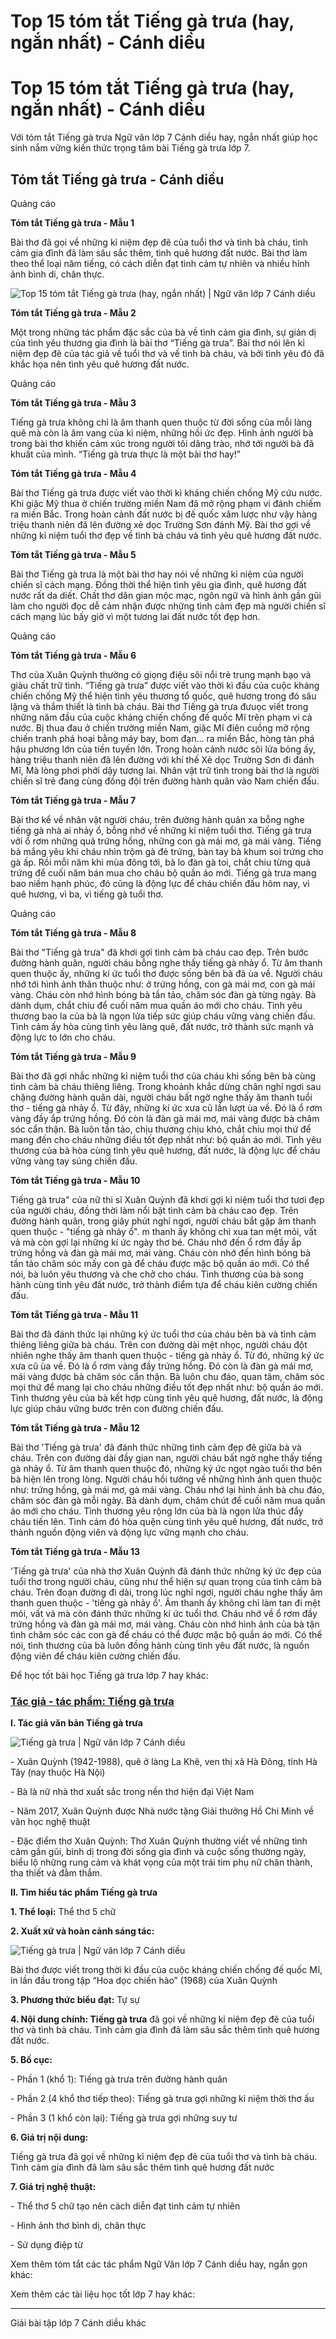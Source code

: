 # Top 15 tóm tắt Tiếng gà trưa (hay, ngắn nhất) - Cánh diều

# Top 15 tóm tắt Tiếng gà trưa (hay, ngắn nhất) - Cánh diều

Với tóm tắt Tiếng gà trưa Ngữ văn lớp 7 Cánh diều hay, ngắn nhất giúp học sinh nắm vững kiến thức trọng tâm bài Tiếng gà trưa lớp 7.

## Tóm tắt Tiếng gà trưa - Cánh diều

Quảng cáo

**Tóm tắt Tiếng gà trưa - Mẫu 1**

Bài thơ đã gọi về những kỉ niệm đẹp đẽ của tuổi thơ và tình bà cháu, tình cảm gia đình đã làm sâu sắc thêm, tình quê hương đất nước. Bài thơ làm theo thể loại năm tiếng, có cách diễn đạt tình cảm tự nhiên và nhiều hỉnh ảnh bình di, chân thực.

![Top 15 tóm tắt Tiếng gà trưa \(hay, ngắn nhất\) | Ngữ văn lớp 7 Cánh diều](https://vietjack.com/soan-van-lop-7-cd/images/tom-tat-tieng-ga-trua.PNG)

**Tóm tắt Tiếng gà trưa - Mẫu 2**

Một trong những tác phẩm đặc sắc của bà về tình cảm gia đình, sự giản dị của tình yêu thương gia đình là bài thơ “Tiếng gà trưa”. Bài thơ nói lên kỉ niệm đẹp đẽ của tác giả về tuổi thơ và về tình bà cháu, và bởi tình yêu đó đã khắc họa nên tình yêu quê hương đất nước.

Quảng cáo

**Tóm tắt Tiếng gà trưa - Mẫu 3**

Tiếng gà trưa không chỉ là âm thanh quen thuộc từ đời sống của mỗi làng quê mà còn là âm vang của kỉ niệm, những hồi ức đẹp. Hình ảnh người bà trong bài thơ khiến cảm xúc trong người tôi dâng trào, nhớ tới người bà đã khuất của mình. “Tiếng gà trưa thực là một bài thơ hay!”

**Tóm tắt Tiếng gà trưa - Mẫu 4**

Bài thơ Tiếng gà trưa được viết vào thời kì kháng chiến chống Mỹ cứu nước. Khi giặc Mỹ thua ở chiến trường miền Nam đã mở rộng phạm vi đánh chiếm ra miền Bắc. Trong hoàn cảnh đất nước bị đế quốc xâm lược như vậy hàng triệu thanh niên đã lên đường xẻ dọc Trường Sơn đánh Mỹ. Bài thơ gợi về những kỉ niệm tuổi thơ đẹp về tình bà cháu và tình yêu quê hương đất nước.

**Tóm tắt Tiếng gà trưa - Mẫu 5**

Bài thơ Tiếng gà trưa là một bài thơ hay nói về những kỉ niệm của người chiến sĩ cách mạng. Đồng thời thể hiện tình yêu gia đình, quê hương đất nước rất da diết. Chất thơ dân gian mộc mạc, ngôn ngữ và hình ảnh gần gũi làm cho người đọc dễ cảm nhận được những tình cảm đẹp mà người chiến sĩ cách mạng lúc bấy giờ vì một tương lai đất nước tốt đẹp hơn.

Quảng cáo

**Tóm tắt Tiếng gà trưa - Mẫu 6**

Thơ của Xuân Quỳnh thường có giọng điệu sôi nổi trẻ trung mạnh bạo và giàu chất trữ tình. “Tiếng gà trưa” được viết vào thời kì đầu của cuộc kháng chiến chống Mỹ thể hiện tình yêu thương tổ quốc, quê hương trong đó sâu lặng và thắm thiết là tình bà cháu. Bài thơ Tiếng gà trưa đưuọc viết trong những năm đầu của cuộc kháng chiến chống đế quốc Mĩ trên phạm vi cả nước. Bị thua đau ở chiến trường miền Nam, giặc Mĩ điên cuồng mở rộng chiến tranh phá hoại bằng máy bay, bom đạn... ra miền Bắc, hòng tàn phá hậu phương lớn của tiền tuyến lớn. Trong hoàn cảnh nước sôi lửa bỏng ấy, hàng triệu thanh niên đã lên đường với khí thế Xẻ dọc Trường Sơn đi đánh Mĩ, Mà lòng phơi phới dậy tương lai. Nhân vật trữ tình trong bài thơ là người chiến sĩ trẻ đang cùng đồng đội trên đường hành quân vào Nam chiến đấu.

**Tóm tắt Tiếng gà trưa - Mẫu 7**

Bài thơ kể về nhân vật người cháu, trên đường hành quân xa bỗng nghe tiếng gà nhà ai nhảy ổ, bỗng nhớ về những kỉ niệm tuổi thơ. Tiếng gà trưa với ổ rơm những quả trứng hồng, những con gà mái mơ, gà mái vàng. Tiếng bà mắng yêu khi cháu nhìn trộm gà đẻ trứng, bàn tay bà khum soi trứng cho gà ấp. Rồi mỗi năm khi mùa đông tới, bà lo đàn gà toi, chắt chiu từng quả trứng để cuối năm bán mua cho cháu bộ quần áo mới. Tiếng gà trưa mang bao niềm hạnh phúc, đó cũng là động lực để cháu chiến đấu hôm nay, vì quê hương, vì ba, vì tiếng gà tuổi thơ.

Quảng cáo

**Tóm tắt Tiếng gà trưa - Mẫu 8**

Bài thơ "Tiếng gà trưa" đã khơi gợi tình cảm bà cháu cao đẹp. Trên bước đường hành quân, người cháu bỗng nghe thấy tiếng gà nhảy ổ. Từ âm thanh quen thuộc ấy, những kí ức tuổi thơ được sống bên bà đã ùa về. Người cháu nhớ tới hình ảnh thân thuộc như: ở trứng hồng, con gà mái mơ, con gà mái vàng. Cháu còn nhớ hình bóng bà tần tảo, chăm sóc đàn gà từng ngày. Bà dành dụm, chắt chiu để cuối năm mua quần áo mới cho cháu. Tình yêu thương bao la của bà là ngọn lửa tiếp sức giúp cháu vững vàng chiến đấu. Tình cảm ấy hòa cùng tình yêu làng quê, đất nước, trở thành sức mạnh và động lực to lớn cho cháu.

**Tóm tắt Tiếng gà trưa - Mẫu 9**

Bài thơ đã gợi nhắc những kỉ niệm tuổi thơ của cháu khi sống bên bà cùng tình cảm bà cháu thiêng liêng. Trong khoảnh khắc dừng chân nghỉ ngơi sau chặng đường hành quân dài, người cháu bất ngờ nghe thấy âm thanh tuổi thơ - tiếng gà nhảy ổ. Từ đây, những kí ức xưa cũ lần lượt ùa về. Đó là ổ rơm vàng đầy ắp trứng hồng. Đó còn là đàn gà mái mơ, mái vàng được bà chăm sóc cẩn thận. Bà luôn tần tảo, chịu thương chịu khó, chắt chiu mọi thứ để mang đến cho cháu những điều tốt đẹp nhất như: bộ quần áo mới. Tình yêu thương của bà hòa cùng tình yêu quê hương, đất nước, là động lực để cháu vững vàng tay súng chiến đấu.

**Tóm tắt Tiếng gà trưa - Mẫu 10**

Tiếng gà trưa" của nữ thi sĩ Xuân Quỳnh đã khơi gợi kỉ niệm tuổi thơ tươi đẹp của người cháu, đồng thời làm nổi bật tình cảm bà cháu cao đẹp. Trên đường hành quân, trong giây phút nghỉ ngơi, người cháu bắt gặp âm thanh quen thuộc - "tiếng gà nhảy ổ". m thanh ấy không chỉ xua tan mệt mỏi, vất vả mà còn gợi lại những kí ức ngày thơ bé. Cháu nhớ đến ổ rơm đầy ắp trứng hồng và đàn gà mái mơ, mái vàng. Cháu còn nhớ đến hình bóng bà tần tảo chăm sóc mấy con gà để cháu được mặc bộ quần áo mới. Có thể nói, bà luôn yêu thương và che chở cho cháu. Tình thương của bà song hành cùng tình yêu đất nước, trở thành điểm tựa để cháu kiên cường chiến đấu.

**Tóm tắt Tiếng gà trưa - Mẫu 11**

Bài thơ đã đánh thức lại những ký ức tuổi thơ của cháu bên bà và tình cảm thiêng liêng giữa bà cháu. Trên con đường dài mệt nhọc, người cháu đột nhiên nghe thấy âm thanh quen thuộc - tiếng gà nhảy ổ. Từ đó, những ký ức xưa cũ ùa về. Đó là ổ rơm vàng đầy trứng hồng. Đó còn là đàn gà mái mơ, mái vàng được bà chăm sóc cẩn thận. Bà luôn chu đáo, quan tâm, chăm sóc mọi thứ để mang lại cho cháu những điều tốt đẹp nhất như: bộ quần áo mới. Tình thương yêu của bà kết hợp cùng tình yêu quê hương, đất nước, là động lực giúp cháu vững bước trên con đường chiến đấu.

**Tóm tắt Tiếng gà trưa - Mẫu 12**

Bài thơ 'Tiếng gà trưa' đã đánh thức những tình cảm đẹp đẽ giữa bà và cháu. Trên con đường dài đầy gian nan, người cháu bất ngờ nghe thấy tiếng gà nhảy ổ. Từ âm thanh quen thuộc đó, những ký ức ngọt ngào tuổi thơ bên bà hiện lên trong lòng. Người cháu hồi tưởng về những hình ảnh quen thuộc như: trứng hồng, gà mái mơ, gà mái vàng. Cháu nhớ lại hình ảnh bà chu đáo, chăm sóc đàn gà mỗi ngày. Bà dành dụm, chăm chút để cuối năm mua quần áo mới cho cháu. Tình thương yêu rộng lớn của bà là ngọn lửa thúc đẩy cháu tiến lên. Tình cảm đó hòa quện cùng tình yêu quê hương, đất nước, trở thành nguồn động viên và động lực vững mạnh cho cháu.

**Tóm tắt Tiếng gà trưa - Mẫu 13**

'Tiếng gà trưa' của nhà thơ Xuân Quỳnh đã đánh thức những ký ức đẹp của tuổi thơ trong người cháu, cũng như thể hiện sự quan trọng của tình cảm bà cháu. Trên đoạn đường đi dài, trong lúc nghỉ ngơi, người cháu nghe thấy âm thanh quen thuộc - 'tiếng gà nhảy ổ'. Âm thanh ấy không chỉ làm tan đi mệt mỏi, vất vả mà còn đánh thức những kí ức tuổi thơ. Cháu nhớ về ổ rơm đầy trứng hồng và đàn gà mái mơ, mái vàng. Cháu còn nhớ hình ảnh của bà tận tình chăm sóc các con gà để cháu có thể được mặc bộ quần áo mới. Có thể nói, tình thương của bà luôn đồng hành cùng tình yêu đất nước, là nguồn động viên để cháu kiên cường chiến đấu.

Để học tốt bài học Tiếng gà trưa lớp 7 hay khác:

### [**Tác giả - tác phẩm: Tiếng gà trưa**](https://vietjack.com/soan-van-lop-7-cd/tac-gia-tac-pham-tieng-ga-trua.jsp)

**I. Tác giả văn bản Tiếng gà trưa**

![Tiếng gà trưa | Ngữ văn lớp 7 Cánh diều](https://vietjack.com/soan-van-lop-7-cd/images/tac-gia-tac-pham-tieng-ga-trua.PNG)

\- Xuân Quỳnh (1942-1988), quê ở làng La Khê, ven thị xã Hà Đông, tỉnh Hà Tây (nay thuộc Hà Nội) 

\- Bà là nữ nhà thơ xuất sắc trong nền thơ hiện đại Việt Nam 

\- Năm 2017, Xuân Quỳnh được Nhà nước tặng Giải thưởng Hồ Chí Minh về văn học nghệ thuật 

\- Đặc điểm thơ Xuân Quỳnh: Thơ Xuân Quỳnh thường viết về những tình cảm gần gũi, bình dị trong đời sống gia đình và cuộc sống thường ngày, biểu lộ những rung cảm và khát vọng của một trái tim phụ nữ chân thành, tha thiết và đằm thắm. 

**II. Tìm hiểu tác phẩm Tiếng gà trưa**

**1\. Thể loại:** Thể thơ 5 chữ

**2\. Xuất xứ và hoàn cảnh sáng tác:**

![Tiếng gà trưa | Ngữ văn lớp 7 Cánh diều](https://vietjack.com/soan-van-lop-7-cd/images/tac-gia-tac-pham-tieng-ga-trua-111.PNG)

Bài thơ được viết trong thời kì đầu của cuộc kháng chiến chống đế quốc Mĩ, in lần đầu trong tập “Hoa dọc chiến hào” (1968) của Xuân Quỳnh 

**3\. Phương thức biểu đạt:** Tự sự

**4\. Nội dung chính: Tiếng gà trưa** đã gọi về những kỉ niệm đẹp đẽ của tuổi thơ và tình bà cháu. Tình cảm gia đình đã làm sâu sắc thêm tình quê hương đất nước. 

**5\. Bố cục:**

\- Phần 1 (khổ 1): Tiếng gà trưa trên đường hành quân 

\- Phần 2 (4 khổ thơ tiếp theo): Tiếng gà trưa gợi những kỉ niệm thời thơ ấu 

\- Phần 3 (1 khổ còn lại): Tiếng gà trưa gợi những suy tư 

**6\. Giá trị nội dung:**

Tiếng gà trưa đã gọi về những kỉ niệm đẹp đẽ của tuổi thơ và tình bà cháu. Tình cảm gia đình đã làm sâu sắc thêm tình quê hương đất nước 

**7\. Giá trị nghệ thuật:**

\- Thể thơ 5 chữ tạo nên cách diễn đạt tình cảm tự nhiên 

\- Hình ảnh thơ bình dị, chân thực 

\- Sử dụng điệp từ 

Xem thêm tóm tắt các tác phẩm Ngữ Văn lớp 7 Cánh diều hay, ngắn gọn khác:

Xem thêm các tài liệu học tốt lớp 7 hay khác:

* * *

Giải bài tập lớp 7 Cánh diều khác
